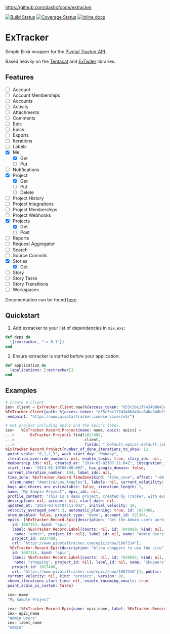 https://github.com/dashofcode/extracker

[![Build Status](https://travis-ci.org/dashofcode/extracker.svg)](https://travis-ci.org/dashofcode/extracker)
[![Coverage Status](http://img.shields.io/coveralls/dashofcode/extracker.svg)](https://coveralls.io/r/dashofcode/extracker)
[![Inline docs](http://inch-ci.org/github/dashofcode/extracker.svg)](http://inch-ci.org/github/dashofcode/extracker)

# ExTracker

Simple Elixir wrapper for the [Pivotal Tracker API](https://www.pivotaltracker.com/help/api).

Based heavily on the [Tentacat](https://github.com/edgurgel/tentacat) and [ExTwiter](https://github.com/parroty/extwitter) libraries.

## Features

* [ ] Account
* [ ] Account Memberships
* [ ] Accounts
* [ ] Activity
* [ ] Attachments
* [ ] Comments
* [ ] Epic
* [ ] Epics
* [ ] Exports
* [ ] Iterations
* [ ] Labels
* [x] Me
  * [x] Get
  * [ ] Put
* [ ] Notifications
* [x] Project
  * [x] Get
  * [ ] Put
  * [ ] Delete
* [ ] Project History
* [ ] Project Integrations
* [ ] Project Memberships
* [ ] Project Webhooks
* [x] Projects
  * [x] Get
  * [ ] Post
* [ ] Reports
* [ ] Request Aggregator
* [ ] Search
* [ ] Source Commits
* [x] Stories
  * [x] Get
* [ ] Story
* [ ] Story Tasks
* [ ] Story Transitions
* [ ] Workspaces

Documentation can be found [here](https://hexdocs.pm/extracker)

## Quickstart

1. Add extracker to your list of dependencies in `mix.exs`:

  ```elixir
  def deps do
    [{:extracker, "~> 0.1"}]
  end
  ```

2. Ensure extracker is started before your application:

  ```elixir
  def application do
    [applications: [:extracker]]
  end
  ```

## Examples

  ```elixir
  # Create a client.
  iex> client = ExTracker.Client.new(%{access_token: "d55c3bc1f74346b843ca84ba340b29bf"})
  %ExTracker.Client{auth: %{access_token: "d55c3bc1f74346b843ca84ba340b29bf"},
   endpoint: "https://www.pivotaltracker.com/services/v5/"}

  # Get project including epics and the epic's label.
  iex>   %ExTracker.Record.Project{name: name, epics: epics} =
  ...>       ExTracker.Projects.find(1027488,
  ...>                               client,
  ...>                               fields: ":default,epics(:default,label(name))")
  %ExTracker.Record.Project{number_of_done_iterations_to_show: 12,
   point_scale: "0,1,2,3", week_start_day: "Monday",
   iteration_override_numbers: nil, enable_tasks: true, story_ids: nil,
   membership_ids: nil, created_at: "2014-03-02T07:11:04Z", integration_ids: nil,
   start_time: "2014-02-10T08:00:00Z", has_google_domain: false,
   current_iteration_number: 104, label_ids: nil,
   time_zone: %ExTracker.Record.TimeZone{kind: "time_zone", offset: "-08:00",
    olson_name: "America/Los_Angeles"}, labels: nil, current_volatility: nil,
   bugs_and_chores_are_estimatable: false, iteration_length: 1,
   name: "My Sample Project", epic_ids: nil,
   profile_content: "This is a demo project, created by Tracker, with example stories for a simple shopping web site.",
   description: nil, account: nil, start_date: nil,
   updated_at: "2014-03-02T07:11:04Z", initial_velocity: 10,
   velocity_averaged_over: 3, automatic_planning: true, id: 1027488,
   atom_enabled: false, project_type: "demo", account_id: 621384,
   epics: [%ExTracker.Record.Epic{description: "Get the Admin users working on the site",
     id: 1087314, kind: "epic",
     label: %ExTracker.Record.Label{counts: nil, id: 7849080, kind: nil,
      name: "admin", project_id: nil}, label_id: nil, name: "Admin Users",
     project_id: 1027488,
     url: "https://www.pivotaltracker.com/epic/show/1087314"},
    %ExTracker.Record.Epic{description: "Allow shoppers to use the site",
     id: 1087316, kind: "epic",
     label: %ExTracker.Record.Label{counts: nil, id: 7849082, kind: nil,
      name: "shopping", project_id: nil}, label_id: nil, name: "Shoppers",
     project_id: 1027488,
     url: "https://www.pivotaltracker.com/epic/show/1087316"}], public: false,
   current_velocity: nil, kind: "project", version: 80,
   shown_iterations_start_time: nil, enable_incoming_emails: true,
   point_scale_is_custom: false}

   iex> name
   "My Sample Project"

   iex> [%ExTracker.Record.Epic{name: epic_name, label: %ExTracker.Record.Label{name: label_name}} | _] = epics
   iex> epic_name
   "Admin Users"
   iex> label_name
   "admin"
  ```
